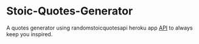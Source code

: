 # Stoic-Quotes-Generator

A quotes generator using randomstoicquotesapi heroku app [API](https://randomstoicquotesapi.herokuapp.com/api/v1/quotes "API Endpoint") to always keep you inspired.
